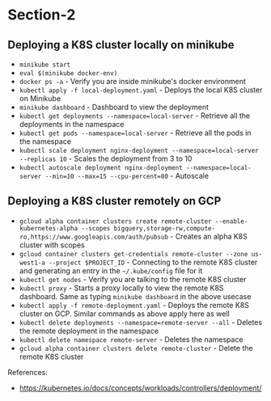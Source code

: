 # Section-2

## Deploying a K8S cluster locally on minikube

* `minikube start`
* `eval $(minikube docker-env)`
* `docker ps -a` - Verify you are inside minikube's docker environment
* `kubectl apply -f local-deployment.yaml` - Deploys the local K8S cluster on Minikube
* `minikube dashboard` - Dashboard to view the deployment
* `kubectl get deployments --namespace=local-server` - Retrieve all the deployments in the namespace
* `kubectl get pods --namespace=local-server` - Retrieve all the pods in the namespace
* `kubectl scale deployment nginx-deployment --namespace=local-server --replicas 10` - Scales the deployment from 3 to 10
* `kubectl autoscale deployment nginx-deployment --namespace=local-server --min=10 --max=15 --cpu-percent=80` - Autoscale


## Deploying a K8S cluster remotely on GCP

* `gcloud alpha container clusters create remote-cluster --enable-kubernetes-alpha --scopes bigquery,storage-rw,compute-ro,https://www.googleapis.com/auth/pubsub` - Creates an alpha K8S cluster with scopes
* `gcloud container clusters get-credentials remote-cluster --zone us-west1-a --project $PROJECT_ID` - Connecting to the remote K8S cluster and generating an entry in the `~/.kube/config` file for it
* `kubectl get nodes` - Verify you are talking to the remote K8S cluster
* `kubectl proxy` - Starts a proxy locally to view the remote K8S dashboard. Same as typing `minikube dashboard` in the above usecase
* `kubectl apply -f remote-deployment.yaml` - Deploys the remote K8S cluster on GCP. Similar commands as above apply here as well
* `kubectl delete deployments --namespace=remote-server --all` - Deletes the remote deployment in the namespace
* `kubectl delete namespace remote-server` - Deletes the namespace
* `gcloud alpha container clusters delete remote-cluster` - Delete the remote K8S cluster

References:
* https://kubernetes.io/docs/concepts/workloads/controllers/deployment/